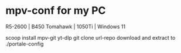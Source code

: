 # mpv-conf for my PC
R5-2600 | B450 Tomahawk | 1050Ti | Windows 11

scoop install mpv-git yt-dlp
git clone url-repo
download and extract to ./portale-config

